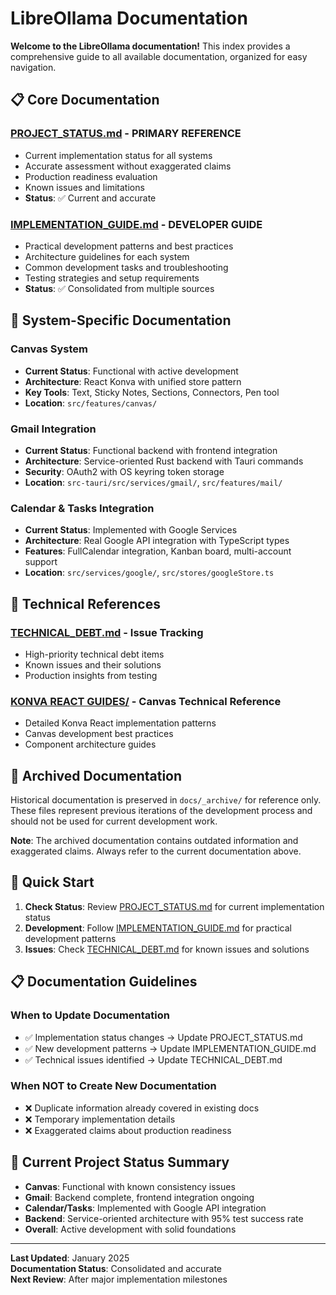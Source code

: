 # LibreOllama Documentation

**Welcome to the LibreOllama documentation!** This index provides a comprehensive guide to all available documentation, organized for easy navigation.

## 📋 Core Documentation

### **[PROJECT_STATUS.md](PROJECT_STATUS.md)** - **PRIMARY REFERENCE**
- Current implementation status for all systems
- Accurate assessment without exaggerated claims
- Production readiness evaluation
- Known issues and limitations
- **Status**: ✅ Current and accurate

### **[IMPLEMENTATION_GUIDE.md](IMPLEMENTATION_GUIDE.md)** - **DEVELOPER GUIDE**
- Practical development patterns and best practices
- Architecture guidelines for each system
- Common development tasks and troubleshooting
- Testing strategies and setup requirements
- **Status**: ✅ Consolidated from multiple sources

## 🎯 System-Specific Documentation

### Canvas System
- **Current Status**: Functional with active development
- **Architecture**: React Konva with unified store pattern
- **Key Tools**: Text, Sticky Notes, Sections, Connectors, Pen tool
- **Location**: `src/features/canvas/`

### Gmail Integration
- **Current Status**: Functional backend with frontend integration
- **Architecture**: Service-oriented Rust backend with Tauri commands
- **Security**: OAuth2 with OS keyring token storage
- **Location**: `src-tauri/src/services/gmail/`, `src/features/mail/`

### Calendar & Tasks Integration
- **Current Status**: Implemented with Google Services
- **Architecture**: Real Google API integration with TypeScript types
- **Features**: FullCalendar integration, Kanban board, multi-account support
- **Location**: `src/services/google/`, `src/stores/googleStore.ts`

## 🔧 Technical References

### **[TECHNICAL_DEBT.md](TECHNICAL_DEBT.md)** - Issue Tracking
- High-priority technical debt items
- Known issues and their solutions
- Production insights from testing

### **[KONVA REACT GUIDES/](KONVA%20REACT%20GUIDES/)** - Canvas Technical Reference
- Detailed Konva React implementation patterns
- Canvas development best practices
- Component architecture guides

## 📁 Archived Documentation

Historical documentation is preserved in `docs/_archive/` for reference only. These files represent previous iterations of the development process and should not be used for current development work.

**Note**: The archived documentation contains outdated information and exaggerated claims. Always refer to the current documentation above.

## 🚀 Quick Start

1. **Check Status**: Review [PROJECT_STATUS.md](PROJECT_STATUS.md) for current implementation status
2. **Development**: Follow [IMPLEMENTATION_GUIDE.md](IMPLEMENTATION_GUIDE.md) for practical development patterns
3. **Issues**: Check [TECHNICAL_DEBT.md](TECHNICAL_DEBT.md) for known issues and solutions

## 📋 Documentation Guidelines

### When to Update Documentation
- ✅ Implementation status changes → Update PROJECT_STATUS.md
- ✅ New development patterns → Update IMPLEMENTATION_GUIDE.md
- ✅ Technical issues identified → Update TECHNICAL_DEBT.md

### When NOT to Create New Documentation
- ❌ Duplicate information already covered in existing docs
- ❌ Temporary implementation details
- ❌ Exaggerated claims about production readiness

## 🎯 Current Project Status Summary

- **Canvas**: Functional with known consistency issues
- **Gmail**: Backend complete, frontend integration ongoing
- **Calendar/Tasks**: Implemented with Google API integration
- **Backend**: Service-oriented architecture with 95% test success rate
- **Overall**: Active development with solid foundations

---

**Last Updated**: January 2025  
**Documentation Status**: Consolidated and accurate  
**Next Review**: After major implementation milestones
